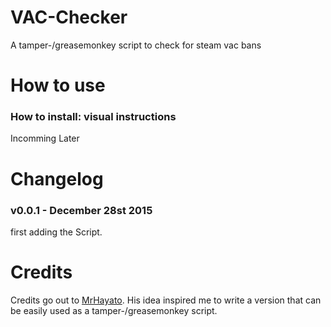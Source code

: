 # VAC-Checker
A  tamper-/greasemonkey script to check for steam vac bans

# How to use

### How to install: visual instructions

Incomming Later

# Changelog

### v0.0.1 - December 28st 2015

first adding the Script.

# Credits

Credits go out to [MrHayato](https://github.com/MrHayato). His idea inspired me to write a version that can be easily used as a tamper-/greasemonkey script.
